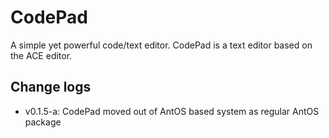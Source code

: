 # CodePad
A simple yet powerful code/text editor.
CodePad is a text editor based on the ACE editor.

## Change logs
- v0.1.5-a: CodePad moved out of AntOS based system as regular AntOS package